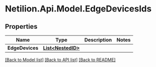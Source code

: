 # Netilion.Api.Model.EdgeDevicesIds
## Properties

Name | Type | Description | Notes
------------ | ------------- | ------------- | -------------
**EdgeDevices** | [**List&lt;NestedID&gt;**](NestedID.md) |  | 

[[Back to Model list]](../README.md#documentation-for-models) [[Back to API list]](../README.md#documentation-for-api-endpoints) [[Back to README]](../README.md)

